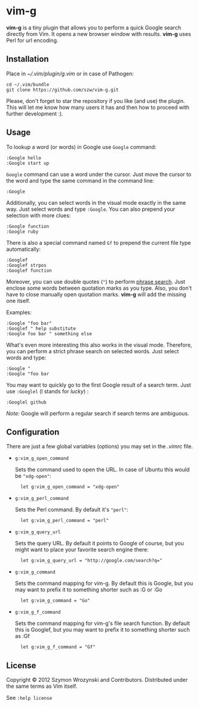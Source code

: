 vim-g
=====

**vim-g** is a tiny plugin that allows you to perform a quick Google search directly from Vim. It opens a new
browser window with results. **vim-g** uses Perl for url encoding.


Installation
------------

Place in *~/.vim/plugin/g.vim* or in case of Pathogen:

    cd ~/.vim/bundle
    git clone https://github.com/szw/vim-g.git

Please, don't forget to star the repository if you like (and use) the plugin. This will let me know
how many users it has and then how to proceed with further development :).


Usage
-----

To lookup a word (or words) in Google use `Google` command:

    :Google hello
    :Google start up

`Google` command can use a word under the cursor. Just move the cursor to the word and type the same command in the
command line:

    :Google

Additionally, you can select words in the visual mode exactly in the same way. Just select words and type
`:Google`. You can also prepend your selection with more clues:

    :Google function
    :Google ruby

There is also a special command named `Gf` to prepend the current file type automatically:

    :Googlef
    :Googlef strpos
    :Googlef function

Moreover, you can use double quotes (`"`) to perform [phrase
search](http://support.google.com/websearch/bin/answer.py?hl=en&answer=136861). Just enclose some words
between quotation marks as you type. Also, you don't have to close manually open quotation marks. **vim-g**
will add the missing one itself.

Examples:

    :Google "foo bar"
    :Googlef " help substitute
    :Google foo bar " something else

What's even more interesting this also works in the visual mode. Therefore, you can perform a strict phrase
search on selected words. Just select words and type:

    :Google "
    :Google "foo bar

You may want to quickly go to the first Google result of a search term. Just use `:Googlel` (l stands for *lucky*) :

    :Googlel github

*Note:* Google will perform a regular search if search terms are ambiguous.

Configuration
-------------

There are just a few global variables (options) you may set in the *.vimrc* file.

* `g:vim_g_open_command`

  Sets the command used to open the URL. In case of Ubuntu this would be
  `"xdg-open"`:

        let g:vim_g_open_command = "xdg-open"

* `g:vim_g_perl_command`

  Sets the Perl command. By default it's `"perl"`:

        let g:vim_g_perl_command = "perl"

* `g:vim_g_query_url`

  Sets the query URL. By default it points to Google of course, but you might want to place your favorite
  search engine there:

        let g:vim_g_query_url = "http://google.com/search?q="

* `g:vim_g_command`
  
  Sets the command mapping for vim-g. By default this is Google, but you may want to prefix it to something shorter such as :G or :Go
    
        let g:vim_g_command = "Go"

* `g:vim_g_f_command`

  Sets the command mapping for vim-g's file search function. By default this is Googlef, but you may want to prefix it to something shorter such as :Gf

        let g:vim_g_f_command = "Gf"


License
-------

Copyright &copy; 2012 Szymon Wrozynski and Contributors. Distributed under the same terms as Vim itself.

See `:help license`
